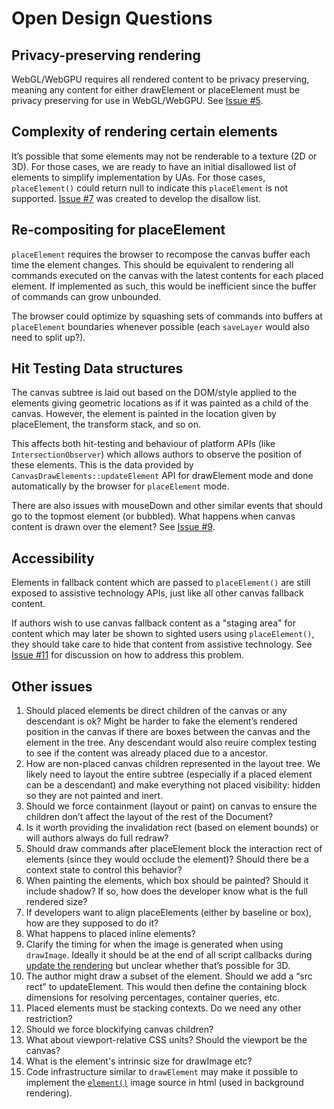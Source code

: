 # Open Design Questions

## Privacy-preserving rendering

WebGL/WebGPU requires all rendered content to be privacy preserving, meaning any content for either drawElement or placeElement must be privacy preserving for use in WebGL/WebGPU. See [Issue #5](https://github.com/WICG/canvas-place-element/issues/5).

## Complexity of rendering certain elements

It’s possible that some elements may not be renderable to a texture (2D or 3D). For those cases, we are ready to have an initial disallowed list of elements to simplify implementation by UAs. For those cases, `placeElement()` could return null to indicate this `placeElement` is not supported. [Issue #7](https://github.com/WICG/canvas-place-element/issues/7) was created to develop the disallow list.

## Re-compositing for placeElement

`placeElement` requires the browser to recompose the canvas buffer each time the element changes. This should be equivalent to rendering all commands executed on the canvas with the latest contents for each placed element. If implemented as such, this would be inefficient since the buffer of commands can grow unbounded.

The browser could optimize by squashing sets of commands into buffers at `placeElement` boundaries whenever possible (each `saveLayer` would also need to split up?).

## Hit Testing Data structures

The canvas subtree is laid out based on the DOM/style applied to the elements giving geometric locations as if it was painted as a child of the canvas. However, the element is painted in the location given by placeElement, the transform stack, and so on.

This affects both hit-testing and behaviour of platform APIs (like `IntersectionObserver`) which allows authors to observe the position of these elements. This is the data provided by `CanvasDrawElements::updateElement` API for drawElement mode and done automatically by the browser for `placeElement` mode.

There are also issues with mouseDown and other similar events that should go to the topmost element (or bubbled). What happens when canvas content is drawn over the element? See [Issue #9](https://github.com/WICG/canvas-place-element/issues/9).

## Accessibility

Elements in fallback content which are passed to `placeElement()`
are still exposed to assistive technology APIs,
just like all other canvas fallback content.

If authors wish to use canvas fallback content as a "staging area"
for content which may later be shown to sighted users using `placeElement()`,
they should take care to hide that content from assistive technology. See [Issue #11](https://github.com/WICG/canvas-place-element/issues/11) for discussion on how to address this problem.

## Other issues

1. Should placed elements be direct children of the canvas or any descendant is ok? Might be harder to fake the element’s rendered position in the canvas if there are boxes between the canvas and the element in the tree. Any descendant would also reuire complex testing to see if the content was already placed due to a ancestor.
2. How are non-placed canvas children represented in the layout tree. We likely need to layout the entire subtree (especially if a placed element can be a descendant) and make everything not placed visibility: hidden so they are not painted and inert.
3. Should we force containment (layout or paint) on canvas to ensure the children don’t affect the layout of the rest of the Document?
4. Is it worth providing the invalidation rect (based on element bounds) or will authors always do full redraw?
5. Should draw commands after placeElement block the interaction rect of elements (since they would occlude the element)? Should there be a context state to control this behavior?
6. When painting the elements, which box should be painted? Should it include shadow? If so, how does the developer know what is the full rendered size?
7. If developers want to align placeElements (either by baseline or box), how are they supposed to do it?
8. What happens to placed inline elements?
9. Clarify the timing for when the image is generated when using `drawImage`. Ideally it should be at the end of all script callbacks during [update the rendering](https://html.spec.whatwg.org/\#update-the-rendering) but unclear whether that’s possible for 3D.
10. The author might draw a subset of the element. Should we add a “src rect” to updateElement. This would then define the containing block dimensions for resolving percentages, container queries, etc.
11. Placed elements must be stacking contexts. Do we need any other restriction?
12. Should we force blockifying canvas children?
13. What about viewport-relative CSS units? Should the viewport be the canvas?
14. What is the element's intrinsic size for drawImage etc?
15. Code infrastructure similar to `drawElement` may make it possible to implement the [`element()`](https://developer.mozilla.org/en-US/docs/Web/CSS/element) image source in html (used in background rendering).


